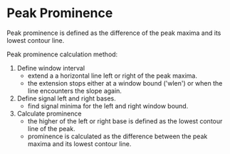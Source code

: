 # Peak Prominence

Peak prominence is defined as the difference of the peak maxima and its lowest contour line.
 
Peak prominence calculation method:
1. Define window interval
    - extend a a horizontal line left or right of the peak maxima.
    - the extension stops either at a window bound ('wlen') or when the line encounters the slope again.
2. Define signal left and right bases.
    - find signal minima for the left and right window bound.
3. Calculate prominence
    - the higher of the left or right base is defined as the lowest contour line of the peak.
    - prominence is calculated as the difference between the peak maxima and its lowest contour line.